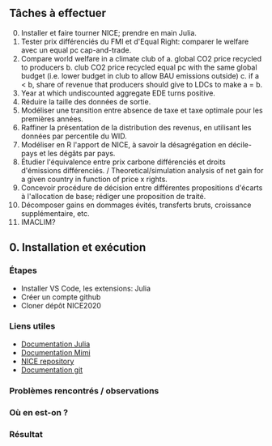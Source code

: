 ## Tâches à effectuer

0. Installer et faire tourner NICE; prendre en main Julia.
1. Tester prix différenciés du FMI et d'Equal Right: comparer le welfare avec un equal pc cap-and-trade.
2. Compare world welfare in a climate club of 
a. global CO2 price recycled to producers
b. club CO2 price recycled equal pc with the same global budget (i.e. lower budget in club to allow BAU emissions outside)
c. if a < b, share of revenue that producers should give to LDCs to make a = b.
3. Year at which undiscounted aggregate EDE turns positive.
4. Réduire la taille des données de sortie.
5. Modéliser une transition entre absence de taxe et taxe optimale pour les premières années.
6. Raffiner la présentation de la distribution des revenus, en utilisant les données par percentile du WID. 
7. Modéliser en R l'apport de NICE, à savoir la désagrégation en décile-pays et les dégâts par pays.
8. Étudier l'équivalence entre prix carbone différenciés et droits d'émissions différenciés. / Theoretical/simulation analysis of net gain for a given country in function of price x rights.
9. Concevoir procédure de décision entre différentes propositions d'écarts à l'allocation de base; rédiger une proposition de traité.
10. Décomposer gains en dommages évités, transferts bruts, croissance supplémentaire, etc.
11. IMACLIM?


## 0. Installation et exécution

### Étapes
- Installer VS Code, les extensions: Julia
- Créer un compte github
- Cloner dépôt NICE2020

### Liens utiles
- [Documentation Julia](https://docs.julialang.org/en/v1/manual/getting-started/)
- [Documentation Mimi](https://www.mimiframework.org/Mimi.jl/stable/tutorials/tutorial_1/#Tutorial-1:-Install-Mimi-1)
- [NICE repository](https://github.com/bixiou/NICE2020)
- [Documentation git](https://git-scm.com/book/en/v2)

### Problèmes rencontrés / observations

### Où en est-on ?

### Résultat

